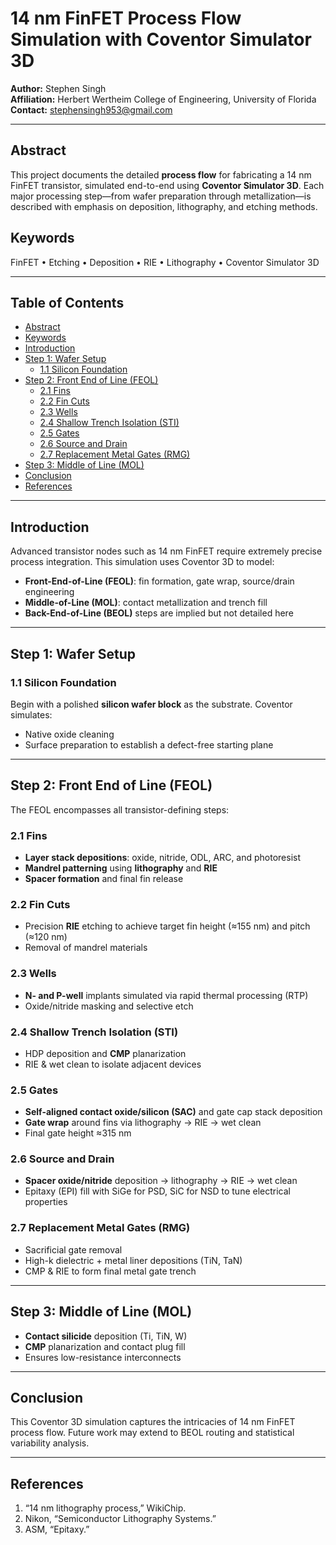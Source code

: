 # 14 nm FinFET Process Flow Simulation with Coventor Simulator 3D

**Author:** Stephen Singh  
**Affiliation:** Herbert Wertheim College of Engineering, University of Florida  
**Contact:** stephensingh953@gmail.com  

---

## Abstract

This project documents the detailed **process flow** for fabricating a 14 nm FinFET transistor, simulated end-to-end using **Coventor Simulator 3D**. Each major processing step—from wafer preparation through metallization—is described with emphasis on deposition, lithography, and etching methods.

## Keywords

FinFET • Etching • Deposition • RIE • Lithography • Coventor Simulator 3D

---

## Table of Contents

- [Abstract](#abstract)  
- [Keywords](#keywords)  
- [Introduction](#introduction)  
- [Step 1: Wafer Setup](#step-1-wafer-setup)  
  - [1.1 Silicon Foundation](#11-silicon-foundation)  
- [Step 2: Front End of Line (FEOL)](#step-2-front-end-of-line-feol)  
  - [2.1 Fins](#21-fins)  
  - [2.2 Fin Cuts](#22-fin-cuts)  
  - [2.3 Wells](#23-wells)  
  - [2.4 Shallow Trench Isolation (STI)](#24-shallow-trench-isolation-sti)  
  - [2.5 Gates](#25-gates)  
  - [2.6 Source and Drain](#26-source-and-drain)  
  - [2.7 Replacement Metal Gates (RMG)](#27-replacement-metal-gates-rmg)  
- [Step 3: Middle of Line (MOL)](#step-3-middle-of-line-mol)  
- [Conclusion](#conclusion)  
- [References](#references)  

---

## Introduction

Advanced transistor nodes such as 14 nm FinFET require extremely precise process integration. This simulation uses Coventor 3D to model:

- **Front-End-of-Line (FEOL)**: fin formation, gate wrap, source/drain engineering  
- **Middle-of-Line (MOL)**: contact metallization and trench fill  
- **Back-End-of-Line (BEOL)** steps are implied but not detailed here  

---

## Step 1: Wafer Setup

### 1.1 Silicon Foundation

Begin with a polished **silicon wafer block** as the substrate. Coventor simulates:

- Native oxide cleaning  
- Surface preparation to establish a defect-free starting plane  


---

## Step 2: Front End of Line (FEOL)

The FEOL encompasses all transistor-defining steps:

### 2.1 Fins

- **Layer stack depositions**: oxide, nitride, ODL, ARC, and photoresist  
- **Mandrel patterning** using **lithography** and **RIE**  
- **Spacer formation** and final fin release  


### 2.2 Fin Cuts

- Precision **RIE** etching to achieve target fin height (≈155 nm) and pitch (≈120 nm)  
- Removal of mandrel materials  


### 2.3 Wells

- **N- and P-well** implants simulated via rapid thermal processing (RTP)  
- Oxide/nitride masking and selective etch  


### 2.4 Shallow Trench Isolation (STI)

- HDP deposition and **CMP** planarization  
- RIE & wet clean to isolate adjacent devices  


### 2.5 Gates

- **Self-aligned contact oxide/silicon (SAC)** and gate cap stack deposition  
- **Gate wrap** around fins via lithography → RIE → wet clean  
- Final gate height ≈315 nm  


### 2.6 Source and Drain

- **Spacer oxide/nitride** deposition → lithography → RIE → wet clean  
- Epitaxy (EPI) fill with SiGe for PSD, SiC for NSD to tune electrical properties  



### 2.7 Replacement Metal Gates (RMG)

- Sacrificial gate removal  
- High-k dielectric + metal liner depositions (TiN, TaN)  
- CMP & RIE to form final metal gate trench  


---

## Step 3: Middle of Line (MOL)

- **Contact silicide** deposition (Ti, TiN, W)  
- **CMP** planarization and contact plug fill  
- Ensures low-resistance interconnects  


---

## Conclusion

This Coventor 3D simulation captures the intricacies of 14 nm FinFET process flow. Future work may extend to BEOL routing and statistical variability analysis.

---

## References

1. “14 nm lithography process,” WikiChip.  
2. Nikon, “Semiconductor Lithography Systems.”  
3. ASM, “Epitaxy.”  
